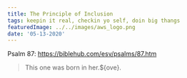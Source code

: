 ```yaml
---
title: The Principle of Inclusion
tags: keepin it real, checkin yo self, doin big thangs
featuredImage: ../../images/aws_logo.png
date: '05-13-2020'
---
```


Psalm 87: https://biblehub.com/esv/psalms/87.htm
> This one was born in her.${ove}.